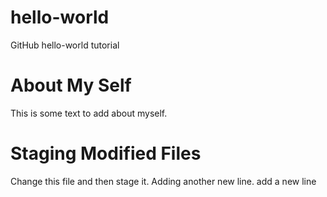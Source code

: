 # hello-world
GitHub hello-world tutorial

# About My Self
This is some text to add about myself.

# Staging Modified Files
Change this file and then stage it.
Adding another new line.
add a new line
